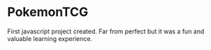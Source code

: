 # PokemonTCG
First javascript project created. Far from perfect but it was a fun and valuable learning experience.
